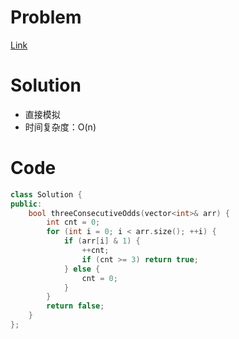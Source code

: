 # Problem
[Link](https://leetcode-cn.com/problems/three-consecutive-odds/)

# Solution
* 直接模拟
* 时间复杂度：O(n)

# Code
```cpp
class Solution {
public:
    bool threeConsecutiveOdds(vector<int>& arr) {
        int cnt = 0;
        for (int i = 0; i < arr.size(); ++i) {
            if (arr[i] & 1) {
                ++cnt;
                if (cnt >= 3) return true;
            } else {
                cnt = 0;
            }
        }
        return false;
    }
};
```